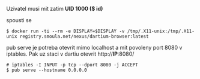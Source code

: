 Uzivatel musi mit zatim **UID 1000 ($ id)**

spousti se

```
$ docker run -ti --rm -e DISPLAY=$DISPLAY -v /tmp/.X11-unix:/tmp/.X11-unix registry.smoula.net/nexus/dartium-browser:latest
```

pub serve je potreba otevrit mimo localhost a mit povoleny port 8080 v iptables. Pak uz staci v dartiu otevrit http://**IP**:8080/

```
# iptables -I INPUT -p tcp --dport 8080 -j ACCEPT
$ pub serve --hostname 0.0.0.0
```
